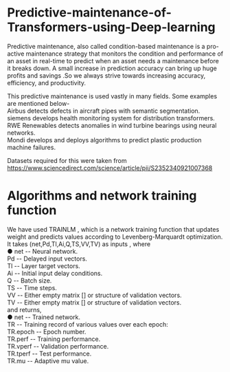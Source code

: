 # Predictive-maintenance-of-Transformers-using-Deep-learning

Predictive maintenance, also called condition-based maintenance is a pro-active maintenance strategy that monitors the condition and performance of an asset in real-time to predict when an asset needs a maintenance before it breaks down. A small increase in prediction accuracy can bring up huge profits and savings .So we always strive towards increasing accuracy, efficiency, and productivity.

This predictive maintenance is used vastly in many fields. Some examples are mentioned below- \
Airbus detects defects in aircraft pipes with semantic segmentation.\
siemens develops health monitoring system for distribution transformers.\
RWE Renewables detects anomalies in wind turbine bearings using neural networks.\
Mondi develops and deploys algorithms to predict plastic production machine failures.

Datasets required for this were taken from https://www.sciencedirect.com/science/article/pii/S2352340921007368

# Algorithms and network training function

We have used TRAINLM , which is a network training function that updates weight and predicts values according to
Levenberg-Marquardt optimization. It takes (net,Pd,Tl,Ai,Q,TS,VV,TV) as inputs , where\
● net -- Neural network.\
  Pd -- Delayed input vectors.\
  Tl -- Layer target vectors.\
  Ai -- Initial input delay conditions.\
  Q -- Batch size.\
  TS -- Time steps.\
  VV -- Either empty matrix [] or structure of validation vectors.\
  TV -- Either empty matrix [] or structure of validation vectors.\
and returns,\
● net -- Trained network.\
  TR -- Training record of various values over each epoch:\
  TR.epoch -- Epoch number.\
  TR.perf -- Training performance.\
  TR.vperf -- Validation performance.\
  TR.tperf -- Test performance.\
  TR.mu -- Adaptive mu value.
